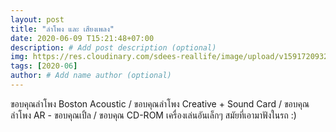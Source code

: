 ```yaml
---
layout: post
title: "ลำโพง และ เสียงเพลง"
date: 2020-06-09 T15:21:48+07:00
description: # Add post description (optional)
img: https://res.cloudinary.com/sdees-reallife/image/upload/v1591720932/p8304049n1.jpg # Add image post (optional)
tags: [2020-06]
author: # Add name author (optional)
---
```

ขอบคุณลำโพง Boston Acoustic / ขอบคุณลำโพง Creative + Sound Card / ขอบคุณลำโพง AR - ขอบคุณเปิ้ล / ขอบคุณ CD-ROM เครื่องเล่นอันเล็กๆ สมัยที่เอามาฟังในรถ :)

<i class="fa fa-child" style="color:plum"></i>
